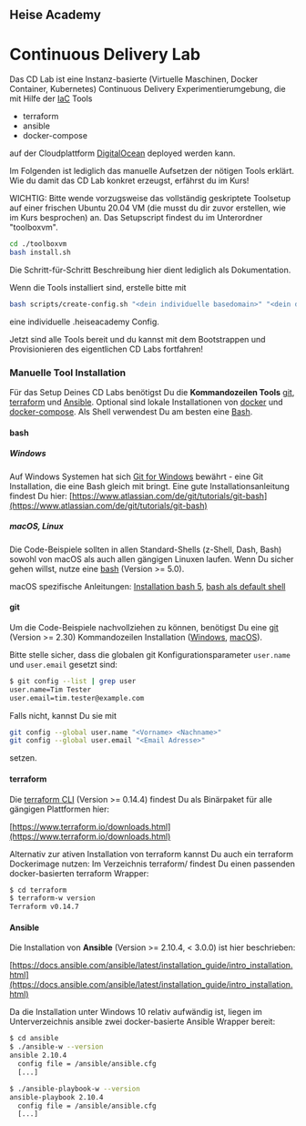 ## Heise Academy
# Continuous Delivery Lab

Das CD Lab ist eine Instanz-basierte (Virtuelle Maschinen, Docker Container, Kubernetes) Continuous Delivery Experimentierumgebung, die mit Hilfe der [IaC](https://en.wikipedia.org/wiki/Infrastructure_as_code) Tools
* terraform
* ansible
* docker-compose

auf der Cloudplattform [DigitalOcean](https://www.digitalocean.com/) deployed werden kann.

Im Folgenden ist lediglich das manuelle Aufsetzen der nötigen Tools erklärt. Wie du damit das CD Lab konkret erzeugst, erfährst du im Kurs!

WICHTIG: Bitte wende vorzugsweise das vollständig geskriptete Toolsetup auf einer frischen Ubuntu 20.04 VM (die musst du dir zuvor erstellen, wie im Kurs besprochen) an. Das Setupscript findest du im Unterordner "toolboxvm".

```bash
cd ./toolboxvm
bash install.sh
```

 Die Schritt-für-Schritt Beschreibung hier dient lediglich als Dokumentation.

Wenn die Tools installiert sind, erstelle bitte mit
```bash
bash scripts/create-config.sh "<dein individuelle basedomain>" "<dein digital oceal api key>"
```
eine individuelle .heiseacademy Config.

Jetzt sind alle Tools bereit und du kannst mit dem Bootstrappen und Provisionieren des eigentlichen CD Labs fortfahren!
### Manuelle Tool Installation
Für das Setup Deines CD Labs benötigst Du die **Kommandozeilen Tools** [git](), [terraform](https://www.terraform.io/) und [Ansible](https://www.ansible.com/). Optional sind lokale Installationen von [docker](https://docs.docker.com) und [docker-compose](https://docs.docker.com/compose/).
Als Shell verwendest Du am besten eine [Bash](https://www.gnu.org/software/bash/).
#### bash
##### Windows
Auf Windows Systemen hat sich [Git for Windows](https://gitforwindows.org/) bewährt - eine Git Installation, die eine Bash gleich mit bringt. Eine gute Installationsanleitung findest Du hier: [https://www.atlassian.com/de/git/tutorials/git-bash](https://www.atlassian.com/de/git/tutorials/git-bash)
##### macOS, Linux
Die Code-Beispiele sollten in allen Standard-Shells (z-Shell, Dash, Bash) sowohl von macOS als auch allen gängigen Linuxen laufen. Wenn Du sicher gehen willst, nutze eine [bash](https://www.gnu.org/software/bash/) (Version >= 5.0).

macOS spezifische Anleitungen: [Installation bash 5](https://scriptingosx.com/2019/02/install-bash-5-on-macos/), [bash als default shell](https://www.howtogeek.com/444596/how-to-change-the-default-shell-to-bash-in-macos-catalina/)

#### git
Um die Code-Beispiele nachvollziehen zu können, benötigst Du eine [git](https://git-scm.com/) (Version >= 2.30) Kommandozeilen Installation ([Windows](https://gitforwindows.org), [macOS](https://www.atlassian.com/de/git/tutorials/install-git#mac-os-x)).

Bitte stelle sicher, dass die globalen git Konfigurationsparameter ```user.name``` und ```user.email``` gesetzt sind:

```bash
$ git config --list | grep user
user.name=Tim Tester
user.email=tim.tester@example.com
```

Falls nicht, kannst Du sie mit
```bash
git config --global user.name "<Vorname> <Nachname>"
git config --global user.email "<Email Adresse>"
```
setzen.

#### terraform
Die [terraform CLI](https://www.terraform.io) (Version >= 0.14.4) findest Du als Binärpaket für alle gängigen Plattformen hier:

[https://www.terraform.io/downloads.html](https://www.terraform.io/downloads.html)

Alternativ zur ativen Installation von terraform kannst Du auch ein terraform Dockerimage nutzen: Im Verzeichnis terraform/ findest Du einen passenden docker-basierten terraform Wrapper:

```bash
$ cd terraform
$ terraform-w version
Terraform v0.14.7
```
#### Ansible

Die Installation von **Ansible** (Version >= 2.10.4, < 3.0.0) ist hier beschrieben:

[https://docs.ansible.com/ansible/latest/installation_guide/intro_installation.html](https://docs.ansible.com/ansible/latest/installation_guide/intro_installation.html)

Da die Installation unter Windows 10 relativ aufwändig ist, liegen im Unterverzeichnis ansible zwei docker-basierte Ansible Wrapper bereit:

```bash
$ cd ansible
$ ./ansible-w --version
ansible 2.10.4
  config file = /ansible/ansible.cfg
  [...]

$ ./ansible-playbook-w --version
ansible-playbook 2.10.4
  config file = /ansible/ansible.cfg
  [...]
```
